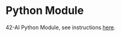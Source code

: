 # Python Module

42-AI Python Module, see instructions [here](https://github.com/42-AI/bootcamp_python).
